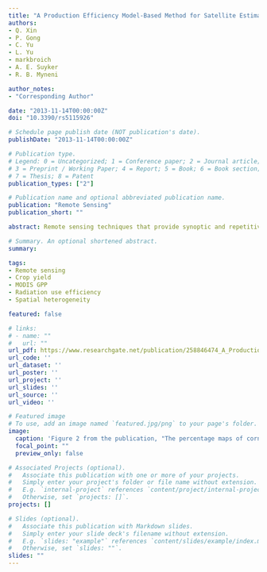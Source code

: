 ```yaml
---
title: "A Production Efficiency Model-Based Method for Satellite Estimates of Corn and Soybean Yields in the Midwestern US"
authors:
- Q. Xin
- P. Gong
- C. Yu
- L. Yu
- markbroich
- A. E. Suyker
- R. B. Myneni

author_notes:
- "Corresponding Author"

date: "2013-11-14T00:00:00Z"
doi: "10.3390/rs5115926"

# Schedule page publish date (NOT publication's date).
publishDate: "2013-11-14T00:00:00Z"

# Publication type.
# Legend: 0 = Uncategorized; 1 = Conference paper; 2 = Journal article;
# 3 = Preprint / Working Paper; 4 = Report; 5 = Book; 6 = Book section;
# 7 = Thesis; 8 = Patent
publication_types: ["2"]

# Publication name and optional abbreviated publication name.
publication: "Remote Sensing"
publication_short: ""

abstract: Remote sensing techniques that provide synoptic and repetitive observations over large geographic areas have become increasingly important in studying the role of agriculture in global carbon cycles. However, it is still challenging to model crop yields based on remotely sensed data due to the variation in radiation use efficiency (RUE) across crop types and the effects of spatial heterogeneity. In this paper, we propose a production efficiency model-based method to estimate corn and soybean yields with MODerate Resolution Imaging Spectroradiometer (MODIS) data by explicitly handling the following two issues; (1) field-measured RUE values for corn and soybean are applied to relatively pure pixels instead of the biome-wide RUE value prescribed in the MODIS vegetation productivity product (MOD17); and (2) contributions to productivity from vegetation other than crops in mixed pixels are deducted at the level of MODIS resolution. Our estimated yields statistically correlate with the national survey data for rainfed counties in the Midwestern US with low errors for both corn (R2 = 0.77; RMSE = 0.89 MT/ha) and soybeans (R2 = 0.66; RMSE = 0.38 MT/ha). Because the proposed algorithm does not require any retrospective analysis that constructs empirical relationships between the reported yields and remotely sensed data, it could monitor crop yields over large areas.

# Summary. An optional shortened abstract.
summary: 

tags:
- Remote sensing
- Crop yield
- MODIS GPP
- Radiation use efficiency
- Spatial heterogeneity

featured: false

# links:
# - name: ""
#   url: ""
url_pdf: https://www.researchgate.net/publication/258846474_A_Production_Efficiency_Model-Based_Method_for_Satellite_Estimates_of_Corn_and_Soybean_Yields_in_the_Midwestern_US
url_code: ''
url_dataset: ''
url_poster: ''
url_project: ''
url_slides: ''
url_source: ''
url_video: ''

# Featured image
# To use, add an image named `featured.jpg/png` to your page's folder. 
image:
  caption: 'Figure 2 from the publication, "The percentage maps of corn and soybean in 2011 from the NASS CDL program. ( A ) 2011 Corn map from NASS CDL; ( B ) 2011 Soybean map from NASS CDL." '
  focal_point: ""
  preview_only: false

# Associated Projects (optional).
#   Associate this publication with one or more of your projects.
#   Simply enter your project's folder or file name without extension.
#   E.g. `internal-project` references `content/project/internal-project/index.md`.
#   Otherwise, set `projects: []`.
projects: []

# Slides (optional).
#   Associate this publication with Markdown slides.
#   Simply enter your slide deck's filename without extension.
#   E.g. `slides: "example"` references `content/slides/example/index.md`.
#   Otherwise, set `slides: ""`.
slides: ""
---
```



